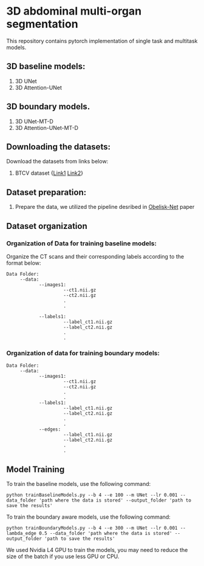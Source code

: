 # 3D abdominal multi-organ segmentation


This repository contains pytorch implementation of single task and multitask models.

## 3D baseline models:
1. 3D UNet
2. 3D Attention-UNet

## 3D boundary models. 
1. 3D UNet-MT-D
2. 3D Attention-UNet-MT-D


## Downloading the datasets:

Download the datasets from links below:
1. BTCV dataset {[Link1](https://www.synapse.org/#!Synapse:syn3193805)  [Link2](https://zenodo.org/record/1169361#.YnIytuhBw2w)}

## Dataset preparation:
1. Prepare the data, we utilized the pipeline desribed in [Obelisk-Net](https://www.sciencedirect.com/science/article/abs/pii/S136184151830611X) paper

## Dataset organization
### Organization of Data for training baseline models:
Organize the CT scans and their corresponding labels according to the format below:
```
Data Folder:
     --data:
            --images1:
                     --ct1.nii.gz
                     --ct2.nii.gz
                     .
                     .

            --labels1:
                     --label_ct1.nii.gz
                     --label_ct2.nii.gz
                     .
                     .
```
### Organization of data for training boundary models:
```
Data Folder:
     --data:
            --images1:
                     --ct1.nii.gz
                     --ct2.nii.gz
                     .
                     .
            --labels1:
                     --label_ct1.nii.gz
                     --label_ct2.nii.gz
                     .
                     .
            --edges:
                     --label_ct1.nii.gz
                     --label_ct2.nii.gz
                     .
                     .
```
## Model Training 
To train the baseline models, use the following command:

`python trainBaselineModels.py --b 4 --e 100 --m UNet --lr 0.001 --data_folder 'path where the data is stored' --output_folder 'path to save the results'`

To train the boundary aware models, use the following command:

`python trainBoundaryModels.py --b 4 --e 300 --m UNet --lr 0.001 --lambda_edge 0.5 --data_folder 'path where the data is stored' --output_folder 'path to save the results'
`

We used Nvidia L4 GPU to train the models, you may need to reduce the size of the batch if you use less GPU or CPU. 

